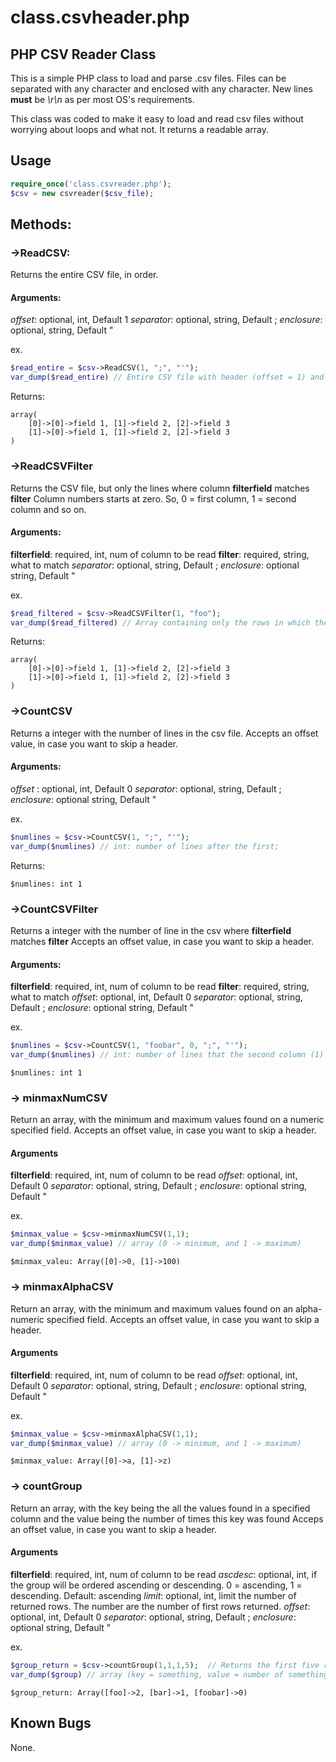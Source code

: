 # class.csvheader.php

## PHP CSV Reader Class

This is a simple PHP class to load and parse .csv files. 
Files can be separated with any character and enclosed with any character. 
New lines **must** be _\r\n_ as per most OS's requirements. 

This class was coded to make it easy to load and read csv files without worrying about loops and what not.
It returns a readable array. 

## Usage 
```php
require_once('class.csvreader.php');
$csv = new csvreader($csv_file);
```

## Methods:
### ->ReadCSV:
Returns the entire CSV file, in order. 

#### Arguments:
_offset_: optional, int, Default 1
_separator_: optional, string, Default ;
 _enclosure_: optional, string, Default "

ex.
```php
$read_entire = $csv->ReadCSV(1, ";", "'");
var_dump($read_entire) // Entire CSV file with header (offset = 1) and data enclosed by "", while separated by ;
```
Returns:
```
array(
	[0]->[0]->field 1, [1]->field 2, [2]->field 3
	[1]->[0]->field 1, [1]->field 2, [2]->field 3
)
```



### ->ReadCSVFilter
Returns the CSV file, but only the lines where column **filterfield** matches **filter**
Column numbers starts at zero. So, 0 = first column, 1 = second column and so on.

#### Arguments:
**filterfield**: required, int, num of column to be read
**filter**: required, string, what to match
_separator_: optional, string, Default ;
_enclosure_: optional string, Default "

ex.
```php
$read_filtered = $csv->ReadCSVFilter(1, "foo");
var_dump($read_filtered) // Array containing only the rows in which the column 1 (second column) has the value "foo"
```

Returns:
```
array(
	[0]->[0]->field 1, [1]->field 2, [2]->field 3
	[1]->[0]->field 1, [1]->field 2, [2]->field 3
)
```



### ->CountCSV
Returns a integer with the number of lines in the csv file. 
Accepts an offset value, in case you want to skip a header.

#### Arguments:
_offset_ : optional, int, Default 0
_separator_: optional, string, Default ;
_enclosure_: optional string, Default "

ex.
```php
$numlines = $csv->CountCSV(1, ";", "'");
var_dump($numlines) // int: number of lines after the first;
```

Returns:
```
$numlines: int 1
```



### ->CountCSVFilter
Returns a integer with the number of line in the csv where **filterfield** matches **filter**
Accepts an offset value, in case you want to skip a header.

#### Arguments:
**filterfield**: required, int, num of column to be read
**filter**: required, string, what to match
_offset_: optional, int, Default 0
_separator_: optional, string, Default ;
_enclosure_: optional string, Default "

ex.
```php
$numlines = $csv->CountCSV(1, "foobar", 0, ";", "'");
var_dump($numlines) // int: number of lines that the second column (1) has the content "foobar"
```

```
$numlines: int 1
```


### -> minmaxNumCSV
Return an array, with the minimum and maximum values found on a numeric specified field.
Accepts an offset value, in case you want to skip a header.

#### Arguments
**filterfield**: required, int, num of column to be read
_offset_: optional, int, Default 0
_separator_: optional, string, Default ;
_enclosure_: optional string, Default "

ex.
```php
$minmax_value = $csv->minmaxNumCSV(1,1);
var_dump($minmax_value) // array (0 -> minimum, and 1 -> maximum)
```

```
$minmax_valeu: Array([0]->0, [1]->100)
```



### -> minmaxAlphaCSV
Return an array, with the minimum and maximum values found on an  alpha-numeric specified field.
Accepts an offset value, in case you want to skip a header.

#### Arguments
**filterfield**: required, int, num of column to be read
_offset_: optional, int, Default 0
_separator_: optional, string, Default ;
_enclosure_: optional string, Default "

ex.
```php
$minmax_value = $csv->minmaxAlphaCSV(1,1);
var_dump($minmax_value) // array (0 -> minimum, and 1 -> maximum)
```

```
$minmax_value: Array([0]->a, [1]->z)
```



### -> countGroup
Return an array, with the key being the all the values found in a specified column and the value being the number of times this key was found
Acceps an offset value, in case you want to skip a header.

#### Arguments
**filterfield**: required, int, num of column to be read
_ascdesc_: optional, int, if the group will be ordered ascending or descending. 0 = ascending, 1 = descending. Default: ascending
_limit_: optional, int, limit the number of returned rows. The number are the number of first rows returned.
_offset_: optional, int, Default 0
_separator_: optional, string, Default ;
_enclosure_: optional string, Default "

ex.
```php
$group_return = $csv->countGroup(1,1,1,5);  // Returns the first five rows, skipping the first, in descending order. Column number 1.
var_dump($group) // array (key = something, value = number of something)
```

```
$group_return: Array([foo]->2, [bar]->1, [foobar]->0)
```



## Known Bugs 
None. 